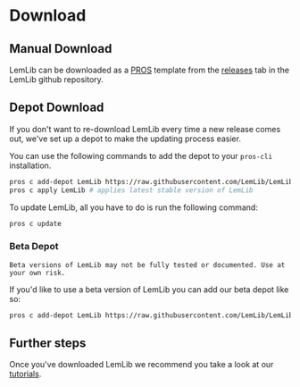# Download

## Manual Download

LemLib can be downloaded as a [PROS](https://pros.cs.purdue.edu/) template from the [releases](https://github.com/LemLib/LemLib/releases) tab in the LemLib github repository.

## Depot Download

If you don't want to re-download LemLib every time a new release comes out, we've set up a depot to make the updating process easier.

You can use the following commands to add the depot to your `pros-cli` installation.

```bash
pros c add-depot LemLib https://raw.githubusercontent.com/LemLib/LemLib/depot/stable.json # adds LemLib's stable depot
pros c apply LemLib # applies latest stable version of LemLib
```

To update LemLib, all you have to do is run the following command:

```bash
pros c update
```

### Beta Depot

```{warning}
Beta versions of LemLib may not be fully tested or documented. Use at your own risk.
```

If you'd like to use a beta version of LemLib you can add our beta depot like so:

```bash
pros c add-depot LemLib https://raw.githubusercontent.com/LemLib/LemLib/depot/beta.json # adds LemLib's beta depot
```

## Further steps

Once you've downloaded LemLib we recommend you take a look at our [tutorials](./tutorials/1_getting_started.md).
